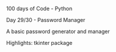 100 days of Code - Python

Day 29/30 - Password Manager

A basic password generator and manager

Highlights: tkinter package
